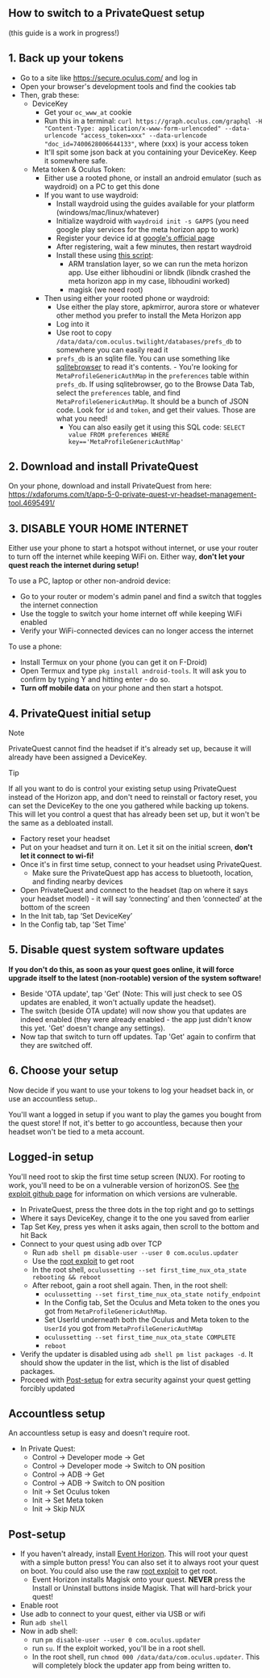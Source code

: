 ## How to switch to a PrivateQuest setup

(this guide is a work in progress!)

## 1. Back up your tokens
- Go to a site like <https://secure.oculus.com/> and log in
- Open your browser's development tools and find the cookies tab
- Then, grab these:
  - DeviceKey
    - Get your `oc_www_at` cookie
    - Run this in a terminal: `curl https://graph.oculus.com/graphql -H "Content-Type: application/x-www-form-urlencoded" --data-urlencode "access_token=xxx" --data-urlencode "doc_id=7400628006644133"`, where (xxx) is your access token 
    - It'll spit some json back at you containing your DeviceKey. Keep it somewhere safe.
  - Meta token & Oculus Token: 
    - Either use a rooted phone, or install an android emulator (such as waydroid) on a PC to get this done
    - If you want to use waydroid:
      - Install waydroid using the guides available for your platform (windows/mac/linux/whatever)
      - Initialize waydroid with `waydroid init -s GAPPS` (you need google play services for the meta horizon app to work)
      - Register your device id at [google's official page](https://www.google.com/android/uncertified)
      - After registering, wait a few minutes, then restart waydroid 
      - Install these using [this script](https://github.com/casualsnek/waydroid_script):
        - ARM translation layer, so we can run the meta horizon app. Use either libhoudini or libndk (libndk crashed the meta horizon app in my case, libhoudini worked)
        - magisk (we need root)
    - Then using either your rooted phone or waydroid:
      - Use either the play store, apkmirror, aurora store or whatever other method you prefer to install the Meta Horizon app
      - Log into it
      - Use root to copy  `/data/data/com.oculus.twilight/databases/prefs_db` to somewhere you can easily read it
      - `prefs_db` is an sqlite file. You can use something like [sqlitebrowser](https://sqlitebrowser.org/) to read it's contents.
			 - You're looking for `MetaProfileGenericAuthMap` in the `preferences` table within `prefs_db`. If using sqlitebrowser, go to the Browse Data Tab, select the `preferences` table, and find `MetaProfileGenericAuthMap`. It should be a bunch of JSON code. Look for `id` and `token`, and get their values. Those are what you need!
          - You can also easily get it using this SQL code: `SELECT value FROM preferences WHERE key=='MetaProfileGenericAuthMap'`

## 2. Download and install PrivateQuest
On your phone, download and install PrivateQuest from here: <https://xdaforums.com/t/app-5-0-private-quest-vr-headset-management-tool.4695491/>

## 3. DISABLE YOUR HOME INTERNET
Either use your phone to start a hotspot without internet, or use your router to turn off the internet while keeping WiFi on. Either way, **don't let your quest reach the internet during setup!**

To use a PC, laptop or other non-android device:

  - Go to your router or modem's admin panel and find a switch that toggles the internet connection
  - Use the toggle to switch your home internet off while keeping WiFi enabled
  - Verify your WiFi-connected devices can no longer access the internet

To use a phone:

  - Install Termux on your phone (you can get it on F-Droid)
  - Open Termux and type `pkg install android-tools`. It will ask you to confirm by typing Y and hitting enter - do so.
  - **Turn off mobile data** on your phone and then start a hotspot.

## 4. PrivateQuest initial setup

> [!NOTE]
> PrivateQuest cannot find the headset if it's already set up, because it will already have been assigned a DeviceKey.

> [!TIP]
> If all you want to do is control your existing setup using PrivateQuest instead of the Horizon app, and don't need to reinstall or factory reset, you can set the DeviceKey to the one you gathered while backing up tokens. This will let you control a quest that has already been set up, but it won't be the same as a debloated install.

- Factory reset your headset
- Put on your headset and turn it on. Let it sit on the initial screen, **don't let it connect to wi-fi!**
- Once it's in first time setup, connect to your headset using PrivateQuest.
    - Make sure the PrivateQuest app has access to bluetooth, location, and finding nearby devices
- Open PrivateQuest and connect to the headset (tap on where it says your headset model) - it will say ‘connecting’ and then ‘connected’ at the bottom of the screen
- In the Init tab, tap ‘Set DeviceKey’
- In the Config tab, tap 'Set Time'

## 5. Disable quest system software updates
**If you don't do this, as soon as your quest goes online, it will force upgrade itself to the latest (non-rootable) version of the system software!**

- Beside 'OTA update', tap 'Get' (Note: This will just check to see OS updates are enabled, it won't actually update the headset). 
- The switch (beside OTA update) will now show you that updates are indeed enabled (they were already enabled - the app just didn't know this yet. 'Get' doesn't change any settings).
- Now tap that switch to turn off updates. Tap 'Get' again to confirm that they are switched off.

## 6. Choose your setup
Now decide if you want to use your tokens to log your headset back in, or use an accountless setup..

You'll want a logged in setup if you want to play the games you bought from the quest store! If not, it's better to go accountless, because then your headset won't be tied to a meta account.

## Logged-in setup
You'll need root to skip the first time setup screen (NUX). For rooting to work, you'll need to be on a vulnerable version of horizonOS. See [the exploit github page](https://github.com/FreeXR/eureka_panther-adreno-gpu-exploit-1) for information on which versions are vulnerable.

- In PrivateQuest, press the three dots in the top right and go to settings 
- Where it says DeviceKey, change it to the one you saved from earlier 
- Tap Set Key, press yes when it asks again, then scroll to the bottom and hit Back
- Connect to your quest using adb over TCP
	- Run `adb shell pm disable-user --user 0 com.oculus.updater`
	- Use the [root exploit](<https://github.com/FreeXR/eureka_panther-adreno-gpu-exploit-1>) to get root
	- In the root shell, `oculussetting --set first_time_nux_ota_state rebooting && reboot`
 	- After reboot, gain a root shell again. Then, in the root shell:
		- `oculussetting --set first_time_nux_ota_state notify_endpoint`
		- In the Config tab, Set the Oculus and Meta token to the ones you got from `MetaProfileGenericAuthMap`.
		- Set UserId underneath both the Oculus and Meta token to the `UserId` you got from `MetaProfileGenericAuthMap`
		<!-- - In privatequest over on your phone, use *Set Tokens* (*????? try not doing that, see if it works - rose*) -->
		- `oculussetting --set first_time_nux_ota_state COMPLETE`
		- `reboot`
- Verify the updater is disabled using `adb shell pm list packages -d`. It should show the updater in the list, which is the list of disabled packages.
- Proceed with [Post-setup](#post-setup) for extra security against your quest getting forcibly updated

<!--
Note: *In the horizon app, if it's still asking for a pairing code even though you don't have one, you can fix this, but it will require root.*

- Force enable ADB through PQ
- gain root and run `oculuspreferences --getc hmd_pairing_code` (fun fact: you can also set it to whatever you want with `oculuspreferences --setc hmd_pairing_code 12345`)
- input that code into your horizon app
-->

## Accountless setup
An accountless setup is easy and doesn't require root.

- In Private Quest:
	- Control -> Developer mode -> Get
	- Control -> Developer mode -> Switch to ON position
	- Control -> ADB -> Get
	- Control -> ADB -> Switch to ON position
	- Init -> Set Oculus token
	- Init -> Set Meta token
	- Init -> Skip NUX

<!--
old, may not be needed!

- In the Control tab of PrivateQuest, tap Start (to enable ADB over TCP)
- Put on the headset and navigate through the various setup panels until it asks you to connect to wifi. Connect to your hotspot or your wifi, depending on what you did before. **ensure the wifi can't reach the internet**
- In PrivateQuest, on the 'Control' tab, tap on 'Start'
- Put the headset back on and accept the connection (don't choose 'Always accept - it causes issues)
- In PrivateQuest tap, on the 'Control' tab, tap on 'Info'. This will show you two commands 'adb pair ...' and 'adb connect ....'
- Copy the pair command and paste it into your chosen terminal (such as termux on your phone, or a terminal on your pPC). It will say 'Successfully paired'. 
- Copy the connect command and paste it into your terminal too. Hopefully it will successfully connect. If it does, great.
  - If not, you need to go to the 'Wifi' tab in PrivateQuest and toggle the wifi switch a few time to disable and then re-enable wifi, ending with it disabled. Then tap 'Scan' (still on the 'Wifi' tab and reconnect to the hotspot - you will need to input your hotspot password again here in the app). You'll need to repeat the pairing process again.
- Run `adb shell pm disable-user --user 0 com.oculus.updater`
- Use the [root exploit](https://github.com/FreeXR/eureka_panther-adreno-gpu-exploit-1) to get root
- In the root shell, `oculussetting --set first_time_nux_ota_state rebooting && reboot`
- Now using adb over usb:
    - `adb shell`
    - `su`
    - `oculussetting --set first_time_nux_ota_state notify_endpoint`
    - In privatequest over on your phone, use *Set Tokens* and just set them to be empty.
    - `oculussetting --set first_time_nux_ota_state COMPLETE`
    - `reboot`
-->

## Post-setup
- If you haven't already, install [Event Horizon](https://github.com/veygax/eventhorizon). This will root your quest with a simple button press! You can also set it to always root your quest on boot. You could also use the raw [root exploit](https://github.com/FreeXR/eureka_panther-adreno-gpu-exploit-1) to get root.
	- Event Horizon installs Magisk onto your quest. **NEVER** press the Install or Uninstall buttons inside Magisk. That will hard-brick your quest!
- Enable root
- Use adb to connect to your quest, either via USB or wifi
- Run `adb shell`
- Now in adb shell:
	- run `pm disable-user --user 0 com.oculus.updater`
	- run `su`. If the exploit worked, you'll be in a root shell.
	- In the root shell, run `chmod 000 /data/data/com.oculus.updater`. This will completely block the updater app from being written to.
